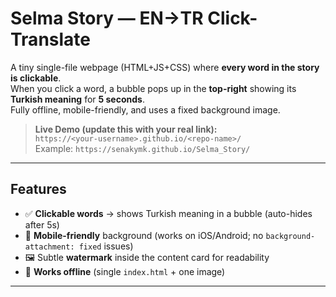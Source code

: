 # Selma Story — EN→TR Click-Translate

A tiny single-file webpage (HTML+JS+CSS) where **every word in the story is clickable**.  
When you click a word, a bubble pops up in the **top-right** showing its **Turkish meaning** for **5 seconds**.  
Fully offline, mobile-friendly, and uses a fixed background image.

> **Live Demo (update this with your real link):**  
> `https://<your-username>.github.io/<repo-name>/`  
> Example: `https://senakymk.github.io/Selma_Story/`

---

## Features
- ✅ **Clickable words** → shows Turkish meaning in a bubble (auto-hides after 5s)
- 📱 **Mobile-friendly** background (works on iOS/Android; no `background-attachment: fixed` issues)
- 🖼️ Subtle **watermark** inside the content card for readability
- 🔌 **Works offline** (single `index.html` + one image)

---

